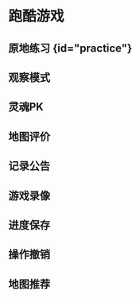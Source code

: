 # 跑酷游戏

## 原地练习 {id="practice"}

## 观察模式

## 灵魂PK

## 地图评价

## 记录公告

## 游戏录像

## 进度保存

## 操作撤销

## 地图推荐